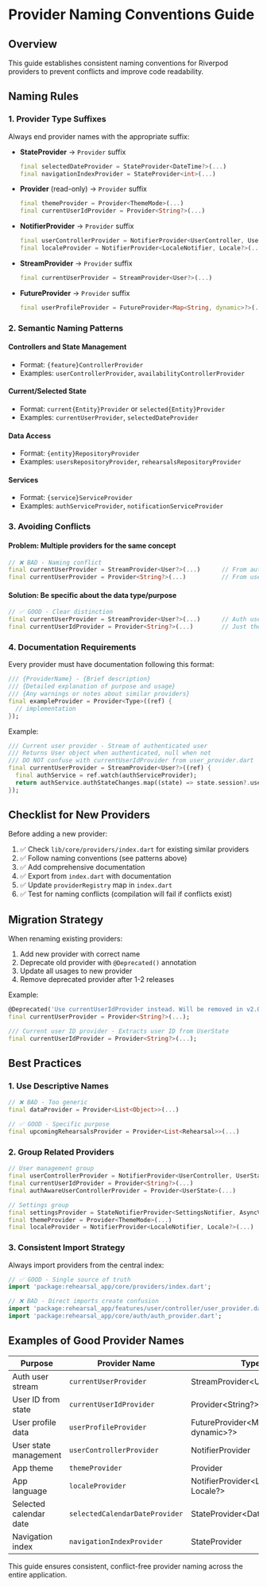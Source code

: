 # Provider Naming Conventions Guide

## Overview
This guide establishes consistent naming conventions for Riverpod providers to prevent conflicts and improve code readability.

## Naming Rules

### 1. Provider Type Suffixes
Always end provider names with the appropriate suffix:

- **StateProvider** → `Provider` suffix
  ```dart
  final selectedDateProvider = StateProvider<DateTime?>(...)
  final navigationIndexProvider = StateProvider<int>(...)
  ```

- **Provider** (read-only) → `Provider` suffix  
  ```dart
  final themeProvider = Provider<ThemeMode>(...)
  final currentUserIdProvider = Provider<String?>(...)
  ```

- **NotifierProvider** → `Provider` suffix
  ```dart
  final userControllerProvider = NotifierProvider<UserController, UserState>(...)
  final localeProvider = NotifierProvider<LocaleNotifier, Locale?>(...)
  ```

- **StreamProvider** → `Provider` suffix
  ```dart
  final currentUserProvider = StreamProvider<User?>(...)
  ```

- **FutureProvider** → `Provider` suffix
  ```dart
  final userProfileProvider = FutureProvider<Map<String, dynamic>?>(...)
  ```

### 2. Semantic Naming Patterns

#### Controllers and State Management
- Format: `{feature}ControllerProvider`
- Examples: `userControllerProvider`, `availabilityControllerProvider`

#### Current/Selected State
- Format: `current{Entity}Provider` or `selected{Entity}Provider`
- Examples: `currentUserProvider`, `selectedDateProvider`

#### Data Access
- Format: `{entity}RepositoryProvider`
- Examples: `usersRepositoryProvider`, `rehearsalsRepositoryProvider`

#### Services
- Format: `{service}ServiceProvider`
- Examples: `authServiceProvider`, `notificationServiceProvider`

### 3. Avoiding Conflicts

#### Problem: Multiple providers for the same concept
```dart
// ❌ BAD - Naming conflict
final currentUserProvider = StreamProvider<User?>(...)      // From auth
final currentUserProvider = Provider<String?>(...)          // From user management
```

#### Solution: Be specific about the data type/purpose
```dart
// ✅ GOOD - Clear distinction
final currentUserProvider = StreamProvider<User?>(...)      // Auth user object
final currentUserIdProvider = Provider<String?>(...)        // Just the ID
```

### 4. Documentation Requirements

Every provider must have documentation following this format:

```dart
/// {ProviderName} - {Brief description}
/// {Detailed explanation of purpose and usage}
/// {Any warnings or notes about similar providers}
final exampleProvider = Provider<Type>((ref) {
  // implementation
});
```

Example:
```dart
/// Current user provider - Stream of authenticated user
/// Returns User object when authenticated, null when not
/// DO NOT confuse with currentUserIdProvider from user_provider.dart
final currentUserProvider = StreamProvider<User?>((ref) {
  final authService = ref.watch(authServiceProvider);
  return authService.authStateChanges.map((state) => state.session?.user);
});
```

## Checklist for New Providers

Before adding a new provider:

1. ✅ Check `lib/core/providers/index.dart` for existing similar providers
2. ✅ Follow naming conventions (see patterns above)
3. ✅ Add comprehensive documentation
4. ✅ Export from `index.dart` with documentation
5. ✅ Update `providerRegistry` map in `index.dart`
6. ✅ Test for naming conflicts (compilation will fail if conflicts exist)

## Migration Strategy

When renaming existing providers:

1. Add new provider with correct name
2. Deprecate old provider with `@Deprecated()` annotation
3. Update all usages to new provider
4. Remove deprecated provider after 1-2 releases

Example:
```dart
@Deprecated('Use currentUserIdProvider instead. Will be removed in v2.0')
final currentUserProvider = Provider<String?>(...);

/// Current user ID provider - Extracts user ID from UserState  
final currentUserIdProvider = Provider<String?>(...);
```

## Best Practices

### 1. Use Descriptive Names
```dart
// ❌ BAD - Too generic
final dataProvider = Provider<List<Object>>(...)

// ✅ GOOD - Specific purpose
final upcomingRehearsalsProvider = Provider<List<Rehearsal>>(...)
```

### 2. Group Related Providers
```dart
// User management group
final userControllerProvider = NotifierProvider<UserController, UserState>(...)
final currentUserIdProvider = Provider<String?>(...)
final authAwareUserControllerProvider = Provider<UserState>(...)

// Settings group  
final settingsProvider = StateNotifierProvider<SettingsNotifier, AsyncValue<UserSettings>>(...)
final themeProvider = Provider<ThemeMode>(...)
final localeProvider = NotifierProvider<LocaleNotifier, Locale?>(...)
```

### 3. Consistent Import Strategy
Always import providers from the central index:
```dart
// ✅ GOOD - Single source of truth
import 'package:rehearsal_app/core/providers/index.dart';

// ❌ BAD - Direct imports create confusion
import 'package:rehearsal_app/features/user/controller/user_provider.dart';
import 'package:rehearsal_app/core/auth/auth_provider.dart';
```

## Examples of Good Provider Names

| Purpose | Provider Name | Type |
|---------|---------------|------|
| Auth user stream | `currentUserProvider` | StreamProvider<User?> |
| User ID from state | `currentUserIdProvider` | Provider<String?> |
| User profile data | `userProfileProvider` | FutureProvider<Map<String, dynamic>?> |
| User state management | `userControllerProvider` | NotifierProvider |
| App theme | `themeProvider` | Provider<ThemeMode> |
| App language | `localeProvider` | NotifierProvider<LocaleNotifier, Locale?> |
| Selected calendar date | `selectedCalendarDateProvider` | StateProvider<DateTime?> |
| Navigation index | `navigationIndexProvider` | StateProvider<int> |

This guide ensures consistent, conflict-free provider naming across the entire application.
